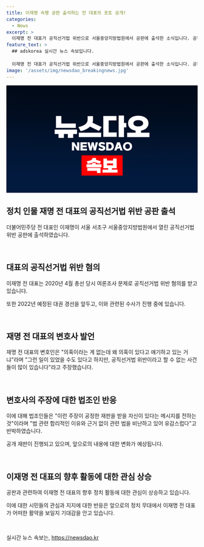 ```yaml
---
title: 이재명 속행 공판 출석하는 전 대표의 포토 공개!
categories:
  - News
excerpt: >
  이재명 전 대표가 공직선거법 위반으로 서울중앙지방법원에서 공판에 출석한 소식입니다. 공직선거법 위반으로 논의되는 이재명 전 대표의 입장과 관련된 상황을 집중적으로 파악해 보겠습니다.
feature_text: >
  ## adskorea 실시간 뉴스 속보입니다.

  이재명 전 대표가 공직선거법 위반으로 서울중앙지방법원에서 공판에 출석한 소식입니다. 공직선거법 위반으로 논의되는 이재명 전 대표의 입장과 관련된 상황을 집중적으로 파악해 보겠습니다.
image: '/assets/img/newsdao_breakingnews.jpg'
---
```


<p><img src="/assets/img/newsdao_breakingnews.jpg" alt="adskorea 속보" /></p>

<h2 data-ke-size="size26">정치 인물 재명 전 대표의 공직선거법 위반 공판 출석</h2>

<p data-ke-size="size16">더불어민주당 전 대표인 이재명이 서울 서초구 서울중앙지방법원에서 열린 공직선거법 위반 공판에 출석하였습니다. </p>

<p data-ke-size="size16">&nbsp;</p>

<h2 data-ke-size="size26">대표의 공직선거법 위반 혐의</h2>

<p data-ke-size="size16">이재명 전 대표는 2020년 4월 총선 당시 여론조사 문제로 공직선거법 위반 혐의를 받고 있습니다.</p>

<p data-ke-size="size16">또한 2022년 예정된 대권 경선을 앞두고, 이와 관련된 수사가 진행 중에 있습니다. </p>

<p data-ke-size="size16">&nbsp;</p>

<h2 data-ke-size="size26">재명 전 대표의 변호사 발언</h2>

<p data-ke-size="size16">재명 전 대표의 변호인은 "의혹이라는 게 없는데 왜 의혹이 있다고 얘기하고 있는 거냐"라며 "그런 일이 있었을 수도 있다고 하지만, 공직선거법 위반이라고 할 수 없는 사건들이 많이 있습니다"라고 주장했습니다.</p>

<p data-ke-size="size16">&nbsp;</p>

<h2 data-ke-size="size26">변호사의 주장에 대한 법조인 반응</h2>

<p data-ke-size="size16">이에 대해 법조인들은 "이런 주장이 공정한 재판을 받을 자신이 있다는 메시지를 전하는 것"이라며 "법 관련 합리적인 이유와 근거 없이 관련 법을 비난하고 있어 유감스럽다"고 반박하였습니다.</p>

<p data-ke-size="size16">공개 재판이 진행되고 있으며, 앞으로의 내용에 대한 변화가 예상됩니다.</p>

<p data-ke-size="size16">&nbsp;</p>

<h2 data-ke-size="size26">이재명 전 대표의 향후 활동에 대한 관심 상승</h2>

<p data-ke-size="size16">공판과 관련하여 이재명 전 대표의 향후 정치 활동에 대한 관심이 상승하고 있습니다.</p>

<p data-ke-size="size16">이에 대한 시민들의 관심과 지지에 대한 반응은 앞으로의 정치 무대에서 이재명 전 대표가 어떠한 활약을 보일지 기대감을 안고 있습니다.</p>

<p data-ke-size="size16">&nbsp;</p>
실시간 뉴스 속보는, <a href="https://newsdao.kr" rel="dofollow">https://newsdao.kr</a>


